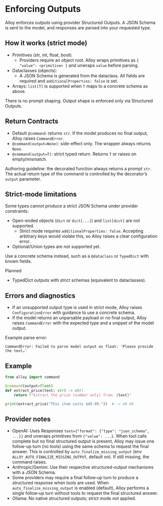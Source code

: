 # Enforcing Outputs

Alloy enforces outputs using provider Structured Outputs. A JSON Schema is sent to the model, and responses are parsed into your requested type.

## How it works (strict mode)

- Primitives (str, int, float, bool):
  - Providers require an object root. Alloy wraps primitives as `{ "value": <primitive> }` and unwraps `value` before parsing.
- Dataclasses (objects):
  - A JSON Schema is generated from the dataclass. All fields are required and `additionalProperties: false` is set.
- Arrays: `list[T]` is supported when `T` maps to a concrete schema as above.

There is no prompt shaping. Output shape is enforced only via Structured Outputs.

## Return Contracts

- Default `@command`: returns `str`. If the model produces no final output, Alloy raises `CommandError`.
- `@command(output=None)`: side-effect only. The wrapper always returns `None`.
- `@command(output=T)`: strict typed return. Returns `T` or raises on empty/mismatch.

Authoring guideline: the decorated function always returns a prompt `str`. The actual return type of the command is controlled by the decorator’s `output` parameter.

## Strict-mode limitations

Some types cannot produce a strict JSON Schema under provider constraints:

- Open-ended objects (`dict` or `dict[...]`) and `list[dict]` are not supported.
  - Strict mode requires `additionalProperties: false`. Accepting arbitrary keys would violate this, so Alloy raises a clear configuration error.
- Optional/Union types are not supported yet.

Use a concrete schema instead, such as a `@dataclass` or `TypedDict` with known fields.

Planned
- TypedDict outputs with strict schemas (equivalent to dataclasses).

## Errors and diagnostics

- If an unsupported output type is used in strict mode, Alloy raises `ConfigurationError` with guidance to use a concrete schema.
- If the model returns an unparsable payload or no final output, Alloy raises `CommandError` with the expected type and a snippet of the model output.

Example parse error:

```
CommandError: Failed to parse model output as float: 'Please provide the text…'
```

## Example

```python
from alloy import command

@command(output=float)
def extract_price(text: str) -> str:
    return f"Extract the price (number only) from: {text}"

print(extract_price("This item costs $49.99."))  # -> 49.99
```

## Provider notes

- OpenAI: Uses Responses `text={"format": {"type": "json_schema", ...}}` and unwraps primitives from `{"value": ...}`. When tool calls complete but no final structured output is present, Alloy may issue one follow-up turn (no tools) using the same schema to request the final answer. This is controlled by `auto_finalize_missing_output` (env `ALLOY_AUTO_FINALIZE_MISSING_OUTPUT`, default on). If still missing, the command raises.
- Anthropic/Gemini: Use their respective structured-output mechanisms with a JSON Schema.
- Some providers may require a final follow‑up turn to produce a structured response when tools are used. When `auto_finalize_missing_output` is enabled (default), Alloy performs a single follow‑up turn without tools to request the final structured answer.
- Ollama: No native structured outputs; strict mode not applied.
